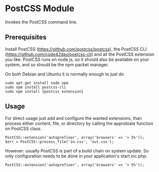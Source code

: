 PostCSS Module
==============

Invokes the PostCSS command line.

Prerequisites
-------------

Install PostCSS (https://github.com/postcss/postcss), the PostCSS CLI (https://github.com/code42day/postcss-cli) and 
all the PostCSS extension you like. PostCSS runs on node.js, so it should also be available on your system, 
and so should be the npm packet manager. 

On both Debian and Ubuntu it is normally enough to just do 

    sudo apt-get install node npm
    sudo npm install postcss-cli
    sudo npm install {postcss extension}


Usage
-----

For direct usage just add and configure the wanted extensions, than process either content, file, or directory by
calling the approbiate function on PostCSS class.
 
    PostCSS::extension('autoprefixer', array('browsers' => '> 5%'));
    $err = PostCSS::process_file('in.css', 'out.css');

However: usually PostCSS is part of a build chain on system update. So only configuration needs to be done in your 
application's start.inc.php:

    PostCSS::extension('autoprefixer', array('browsers' => '> 5%'));


